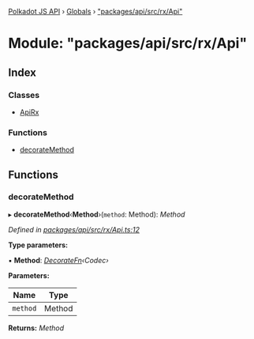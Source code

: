 [Polkadot JS API](../README.md) › [Globals](../globals.md) › ["packages/api/src/rx/Api"](_packages_api_src_rx_api_.md)

# Module: "packages/api/src/rx/Api"

## Index

### Classes

* [ApiRx](../classes/_packages_api_src_rx_api_.apirx.md)

### Functions

* [decorateMethod](_packages_api_src_rx_api_.md#decoratemethod)

## Functions

###  decorateMethod

▸ **decorateMethod**‹**Method**›(`method`: Method): *Method*

*Defined in [packages/api/src/rx/Api.ts:12](https://github.com/polkadot-js/api/blob/0327aedf8e/packages/api/src/rx/Api.ts#L12)*

**Type parameters:**

▪ **Method**: *[DecorateFn](_packages_api_src_types_base_.md#decoratefn)‹Codec›*

**Parameters:**

Name | Type |
------ | ------ |
`method` | Method |

**Returns:** *Method*
